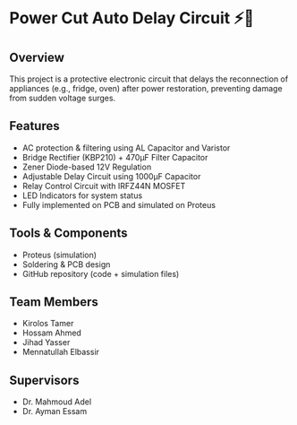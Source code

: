 # Power Cut Auto Delay Circuit ⚡🔌

## Overview
This project is a protective electronic circuit that delays the reconnection of appliances (e.g., fridge, oven) after power restoration, preventing damage from sudden voltage surges.

## Features
- AC protection & filtering using AL Capacitor and Varistor
- Bridge Rectifier (KBP210) + 470µF Filter Capacitor
- Zener Diode-based 12V Regulation
- Adjustable Delay Circuit using 1000µF Capacitor
- Relay Control Circuit with IRFZ44N MOSFET
- LED Indicators for system status
- Fully implemented on PCB and simulated on Proteus

## Tools & Components
- Proteus (simulation)
- Soldering & PCB design
- GitHub repository (code + simulation files)

## Team Members
- Kirolos Tamer
- Hossam Ahmed
- Jihad Yasser
- Mennatullah Elbassir

## Supervisors
- Dr. Mahmoud Adel
- Dr. Ayman Essam
